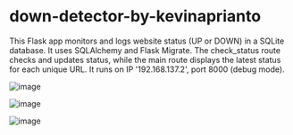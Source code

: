 # down-detector-by-kevinaprianto
This Flask app monitors and logs website status (UP or DOWN) in a SQLite database. It uses SQLAlchemy and Flask Migrate. The check_status route checks and updates status, while the main route displays the latest status for each unique URL. It runs on IP '192.168.137.2', port 8000 (debug mode).




![image](https://github.com/KevinAprianto13/down-detetcor-by-kevinaprianto/assets/150454035/d3ce34da-f782-476f-80b9-ee17006addc1)

![image](https://github.com/KevinAprianto13/down-detetcor-by-kevinaprianto/assets/150454035/9075570e-9171-4480-9b56-d53497a58f4e)

![image](https://github.com/KevinAprianto13/down-detetcor-by-kevinaprianto/assets/150454035/b94d448c-5163-4b4b-81bf-f3432ccf02be)



